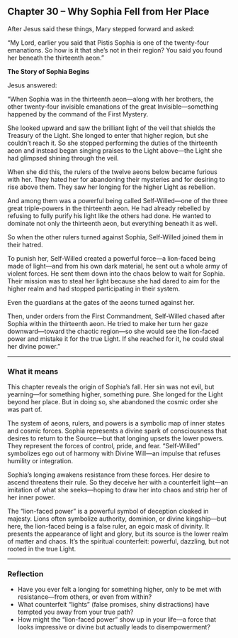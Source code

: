 ## Chapter 30 – Why Sophia Fell from Her Place

After Jesus said these things, Mary stepped forward and asked:

“My Lord, earlier you said that Pistis Sophia is one of the twenty-four emanations. So how is it that she’s not in their region? You said you found her beneath the thirteenth aeon.”

**The Story of Sophia Begins**

Jesus answered:

“When Sophia was in the thirteenth aeon—along with her brothers, the other twenty-four invisible emanations of the great Invisible—something happened by the command of the First Mystery.

She looked upward and saw the brilliant light of the veil that shields the Treasury of the Light. She longed to enter that higher region, but she couldn’t reach it. So she stopped performing the duties of the thirteenth aeon and instead began singing praises to the Light above—the Light she had glimpsed shining through the veil.

When she did this, the rulers of the twelve aeons below became furious with her. They hated her for abandoning their mysteries and for desiring to rise above them. They saw her longing for the higher Light as rebellion.

And among them was a powerful being called Self-Willed—one of the three great triple-powers in the thirteenth aeon. He had already rebelled by refusing to fully purify his light like the others had done. He wanted to dominate not only the thirteenth aeon, but everything beneath it as well.

So when the other rulers turned against Sophia, Self-Willed joined them in their hatred.

To punish her, Self-Willed created a powerful force—a lion-faced being made of light—and from his own dark material, he sent out a whole army of violent forces. He sent them down into the chaos below to wait for Sophia. Their mission was to steal her light because she had dared to aim for the higher realm and had stopped participating in their system.

Even the guardians at the gates of the aeons turned against her.

Then, under orders from the First Commandment, Self-Willed chased after Sophia within the thirteenth aeon. He tried to make her turn her gaze downward—toward the chaotic region—so she would see the lion-faced power and mistake it for the true Light. If she reached for it, he could steal her divine power.”

---

### What it means

This chapter reveals the origin of Sophia’s fall. Her sin was not evil, but yearning—for something higher, something pure. She longed for the Light beyond her place. But in doing so, she abandoned the cosmic order she was part of.

The system of aeons, rulers, and powers is a symbolic map of inner states and cosmic forces. Sophia represents a divine spark of consciousness that desires to return to the Source—but that longing upsets the lower powers. They represent the forces of control, pride, and fear. “Self-Willed” symbolizes ego out of harmony with Divine Will—an impulse that refuses humility or integration.

Sophia’s longing awakens resistance from these forces. Her desire to ascend threatens their rule. So they deceive her with a counterfeit light—an imitation of what she seeks—hoping to draw her into chaos and strip her of her inner power.

The “lion-faced power” is a powerful symbol of deception cloaked in majesty. Lions often symbolize authority, dominion, or divine kingship—but here, the lion-faced being is a false ruler, an egoic mask of divinity. It presents the appearance of light and glory, but its source is the lower realm of matter and chaos. It’s the spiritual counterfeit: powerful, dazzling, but not rooted in the true Light.

---

### Reflection

* Have you ever felt a longing for something higher, only to be met with resistance—from others, or even from within?
* What counterfeit “lights” (false promises, shiny distractions) have tempted you away from your true path?
* How might the “lion-faced power” show up in your life—a force that looks impressive or divine but actually leads to disempowerment?

